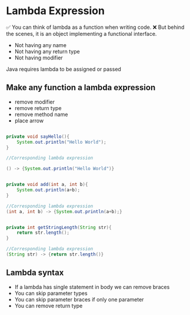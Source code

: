 # Lambda Expression

✅ You can think of lambda as a function when writing code.
❌ But behind the scenes, it is an object implementing a functional interface.

- Not having any name
- Not having any return type
- Not having modifier

Java requires lambda to be assigned or passed

## Make any function a lambda expression

- remove modifier
- remove return type
- remove method name
- place arrow

```java

private void sayHello(){
	System.out.println("Hello World");
}

//Corresponding lambda expression

() -> {System.out.println("Hello World")}

```

```java

private void add(int a, int b){
	System.out.println(a+b);
}

//Corresponding lambda expression
(int a, int b) -> {System.out.println(a+b);}

```

```java

private int getStringLength(String str){
	return str.length();
}

//Corresponding lambda expression
(String str) -> {return str.length()}

```

## Lambda syntax

- If a lambda has single statement in body we can remove braces
- You can skip parameter types
- You can skip parameter braces if only one parameter
- You can remove return type